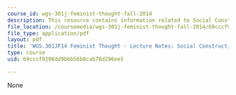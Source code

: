 ```yaml
---
course_id: wgs-301j-feminist-thought-fall-2014
description: This resource contains information related to Social Construction.
file_location: /coursemedia/wgs-301j-feminist-thought-fall-2014/69cccf9296dd9b6b56b8cab76d296ee5_MITWGS_301JF14_Sess5.pdf
file_type: application/pdf
layout: pdf
title: 'WGS.301JF14 Feminist Thought - Lecture Notes: Social Construction'
type: course
uid: 69cccf9296dd9b6b56b8cab76d296ee5

---
```

None